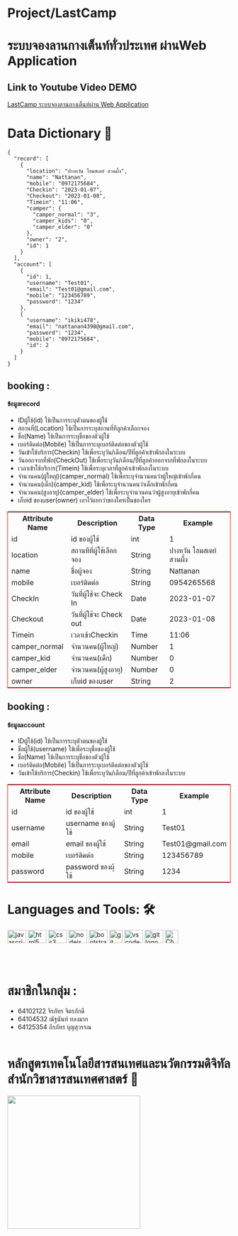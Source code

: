 
# Project/LastCamp

# ระบบจองลานกางเต็นท์ทั่วประเทศ ผ่านWeb Application 

## Link  to Youtube Video DEMO
[LastCamp ระบบจองลานกางเต็นท์ผ่าน Web Application](https://www.youtube.com/watch?v=AY48f3SCheU&ab_channel=PeerapatBoonsuwan)

# Data Dictionary 📖

```
{
  "record": [
    {
      "location": "ปางหวัน โฮมสเตย์ สวนผึ้ง",
      "name": "Nattanan",
      "mobile": "0972175684",
      "Checkin": "2023-01-07",
      "Checkout": "2023-01-08",
      "Timein": "11:06",
      "camper": {
        "camper_normal": "3",
        "camper_kids": "0",
        "camper_elder": "0"
      },
      "owner": "2",
      "id": 1
    }
  ],
  "account": [
    {
      "id": 1,
      "username": "Test01",
      "email": "Test01@gmail.com",
      "mobile": "123456789",
      "password": "1234"
    },
    {
      "username": "ikiki478",
      "email": "nattanan4398@gmail.com",
      "password": "1234",
      "mobile": "0972175684",
      "id": 2
    }
  ]
}
```
<table style="border: red solid 1px;">
    <thead>
        <h2><b>booking :</b></h2>
    </thead>
    <h4 >ข้อมูลrecord</h3>
    <ul>
      <li>IDผู้ใช้(id) ใช้เป็นการระบุตัวตนของผู้ใช้</li>
      <li>สถานที่(Location) ใช้เป็นการระบุสถานที่ทีลูกค้าเลือกจอง</li>
      <li>ชื่อ(Name) ใช้เป็นการระบุชื่อของตัวผู้ใช้</li>
      <li>เบอร์ติดต่อ(Mobile) ใช้เป็นการระบุเบอร์ติดต่อของตัวผู้ใช้</li>
      <li>วันเข้าใช้บริการ(Checkin) ใช้เพื่อระบุวัน/เดือน/ปีที่ลูกค้าเข้าพักลงในระบบ</li>
      <li>วันออกจากที่พัก(CheckOut) ใช้เพื่อระบุวัน/เดือน/ปีที่ลูกค้าออกจากที่พักลงในระบบ </li>
      <li>เวลาเข้าใช้บริการ(Timein) ใช้เพื่อระบุเวลาที่ลูกค้าเข้าพักลงในระบบ </li>
      <li>จำนวนคน(ผู้ใหญ่)(camper_normal) ใช้เพื่อระบุจำนวนคนว่าผู้ใหญ่เข้าพักกี่คน </li>
      <li>จำนวนคน(เด็ก)(camper_kid) ใช้เพื่อระบุจำนวนคนว่าเด็กเข้าพักกี่คน </li>
      <li>จำนวนคน(สูงอายุ)(camper_elder) ใช้เพื่อระบุจำนวนคนว่าผู้สูงอายุเข้าพักกี่คน </li>
      <li>เก็บid ของuser(owner) เอาไว้แยกว่าของใครเป็นของใคร </li>
    </ul>
     <tr>
        <th>Attribute Name</th>
        <th>Description</th>
        <th>Data Type</th>
        <th>Example</th>
    </tr>
    <tr>
        <td>id</td>
        <td>id ของผู้ใช้</td>
        <td>int</td>
        <td>1</td>
    </tr>
    <tr>
        <td>location</td>
        <td>สถานทีที่ผู้ใช้เลือกจอง</td>
        <td>String</td>
        <td>ปางหวัน โฮมสเตย์ สวนผึ้ง</td>
    </tr>
    <tr>
        <td>name</td>
        <td>ชื่อผู้จอง</td>
        <td>String</td>
        <td>Nattanan</td>
    </tr>
    <tr>
        <td>mobile</td>
        <td>เบอร์ติดต่อ</td>
        <td>String</td>
        <td>0954265568</td>
    </tr>
    <tr>
        <td>CheckIn</td>
        <td>วันที่ผู้ใช้จะ Check In</td>
        <td>Date</td>
        <td>2023-01-07</td>
    </tr>
    <tr>
        <td>Checkout</td>
        <td>วันที่ผู้ใช้จะ Check out</td>
        <td>Date</td>
        <td>2023-01-08</td>
    </tr>
    <tr>
        <td>Timein</td>
        <td>เวลาเข้าCheckin</td>
        <td>Time</td>
        <td>11:06</td>
    </tr>
    <tr>
        <td>camper_normal</td>
        <td>จำนวนคน(ผู้ใหญ่)</td>
        <td>Number</td>
        <td>1</td>
    </tr>
     <tr>
        <td>camper_kid</td>
        <td>จำนวนคน(เด็ก)</td>
        <td>Number</td>
        <td>0</td>
    </tr>
     <tr>
        <td>camper_elder</td>
        <td>จำนวนคน(ผู้สูงอายุ)</td>
        <td>Number</td>
        <td>0</td>
    </tr>
     <tr>
        <td>owner</td>
        <td>เก็บid ของuser</td>
        <td>String</td>
        <td>2</td>
    </tr>
   
    
</table>
<table style="border: red solid 1px;">
    <thead>
        <h2><b>booking :</b></h2>
    </thead>
    <h4 >ข้อมูลaccount</h3>
    <ul>
      <li>IDผู้ใช้(id) ใช้เป็นการระบุตัวตนของผู้ใช้</li>
      <li>ชื่อผู้ใช้(username) ใช้เพื่อระบุชื่อของผู้ใช้</li>
      <li>ชื่อ(Name) ใช้เป็นการระบุชื่อของตัวผู้ใช้</li>
      <li>เบอร์ติดต่อ(Mobile) ใช้เป็นการระบุเบอร์ติดต่อของตัวผู้ใช้</li>
      <li>วันเข้าใช้บริการ(Checkin) ใช้เพื่อระบุวัน/เดือน/ปีที่ลูกค้าเข้าพักลงในระบบ</li>
    </ul>
    <tr>
        <th>Attribute Name</th>
        <th>Description</th>
        <th>Data Type</th>
        <th>Example</th>
    </tr>
    <tr>
        <td>id</td>
        <td>id ของผู้ใช้</td>
        <td>int</td>
        <td>1</td>
    </tr>
    <tr>
        <td>username</td>
        <td>username ของผู้ใช้</td>
        <td>String</td>
        <td>Test01</td>
    </tr>
    <tr>
        <td>email</td>
        <td>email ของผู้ใช้</td>
        <td>String</td>
        <td>Test01@gmail.com</td>
    </tr>
    <tr>
        <td>mobile</td>
        <td>เบอร์ติดต่อ</td>
        <td>String</td>
        <td>123456789</td>
    </tr>
    <tr>
        <td>password</td>
        <td> password ของผุ้ใช้ </td>
        <td>String</td>
        <td>1234</td>
    </tr>
    
    
</table>

# Languages and Tools: 🛠
<img src="https://cdn.jsdelivr.net/gh/devicons/devicon/icons/javascript/javascript-original.svg" height="30" width="42"
    alt="javascript logo" />
<img src="https://cdn.jsdelivr.net/gh/devicons/devicon/icons/html5/html5-original.svg" height="30" width="42"
    alt="html5 logo" />
<img src="https://cdn.jsdelivr.net/gh/devicons/devicon/icons/css3/css3-original.svg" height="30" width="42"
    alt="css3 logo" />
<img src="https://cdn.jsdelivr.net/gh/devicons/devicon/icons/nodejs/nodejs-original.svg" height="30" width="42"
    alt="nodejs logo" />
<img src="https://cdn.jsdelivr.net/gh/devicons/devicon/icons/bootstrap/bootstrap-original.svg" height="30" width="42"
    alt="bootstrap logo" />
<img src="https://openai.com/content/images/2022/05/openai-avatar.png" height="30" width="30"
    alt="git logo" />
<img src="https://cdn.jsdelivr.net/gh/devicons/devicon/icons/vscode/vscode-original.svg" height="30" width="42"
    alt="vscode logo" />
<img src="https://cdn.jsdelivr.net/gh/devicons/devicon/icons/git/git-original.svg" height="30" width="42"
    alt="git logo" />
<img src="https://upload.wikimedia.org/wikipedia/commons/thumb/5/53/Google_%22G%22_Logo.svg/640px-Google_%22G%22_Logo.svg.png" height="30" width="30"
    alt="ChatGPT logo" />

<br><br>



# สมาชิกในกลุ่ม : 
- 64102122 จิรภัทร จิตรภักดี
- 64104532 ณัฐนันท์ ทองมาก
- 64125354 ภีรภัทร บุญสุวรรณ
<br><br>




# หลักสูตรเทคโนโลยีสารสนเทศและนวัตกรรมดิจิทัล สำนักวิชาสารสนเทศศาสตร์ 🏫
<div>
    <img height="300" width="300"
        src="https://scontent.fbkk5-5.fna.fbcdn.net/v/t39.30808-6/279560270_5821053641244444_1641496247686643675_n.jpg?_nc_cat=104&ccb=1-7&_nc_sid=09cbfe&_nc_eui2=AeF0EY1X0Qdhl07UJiFQsaVZWylXctbtv-pbKVdy1u2_6tf9k1Ytpc8jIphmM3ZHSVw5BcDktrmF-SyZmjBluAYm&_nc_ohc=cuLkhutHAIsAX-6WoFW&_nc_ht=scontent.fbkk5-5.fna&oh=00_AfChkK43-YQ1dkymkyoYMlRPgTSO4xj8-EzDtsU5lP-ipw&oe=63BDC9E6" />
